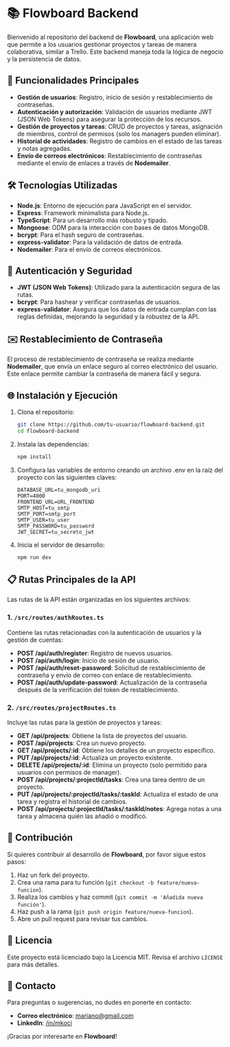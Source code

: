 # 📚 Flowboard Backend

Bienvenido al repositorio del backend de **Flowboard**, una aplicación web que permite a los usuarios gestionar proyectos y tareas de manera colaborativa, similar a Trello. Este backend maneja toda la lógica de negocio y la persistencia de datos.

## 🚀 Funcionalidades Principales

- **Gestión de usuarios**: Registro, inicio de sesión y restablecimiento de contraseñas.
- **Autenticación y autorización**: Validación de usuarios mediante JWT (JSON Web Tokens) para asegurar la protección de los recursos.
- **Gestión de proyectos y tareas**: CRUD de proyectos y tareas, asignación de miembros, control de permisos (solo los managers pueden eliminar).
- **Historial de actividades**: Registro de cambios en el estado de las tareas y notas agregadas.
- **Envío de correos electrónicos**: Restablecimiento de contraseñas mediante el envío de enlaces a través de **Nodemailer**.

## 🛠️ Tecnologías Utilizadas

- **Node.js**: Entorno de ejecución para JavaScript en el servidor.
- **Express**: Framework minimalista para Node.js.
- **TypeScript**: Para un desarrollo más robusto y tipado.
- **Mongoose**: ODM para la interacción con bases de datos MongoDB.
- **bcrypt**: Para el hash seguro de contraseñas.
- **express-validator**: Para la validación de datos de entrada.
- **Nodemailer**: Para el envío de correos electrónicos.

## 🔑 Autenticación y Seguridad

- **JWT (JSON Web Tokens)**: Utilizado para la autenticación segura de las rutas.
- **bcrypt**: Para hashear y verificar contraseñas de usuarios.
- **express-validator**: Asegura que los datos de entrada cumplan con las reglas definidas, mejorando la seguridad y la robustez de la API.

## ✉️ Restablecimiento de Contraseña

El proceso de restablecimiento de contraseña se realiza mediante **Nodemailer**, que envía un enlace seguro al correo electrónico del usuario. Este enlace permite cambiar la contraseña de manera fácil y segura.

## 🌐 Instalación y Ejecución

1. Clona el repositorio:
   ```bash
   git clone https://github.com/tu-usuario/flowboard-backend.git
   cd flowboard-backend

2. Instala las dependencias:
   ```bash
   npm install

3. Configura las variables de entorno creando un archivo .env en la raíz del proyecto con las siguientes claves:
    ```env
    DATABASE_URL=tu_mongodb_uri
    PORT=4000
    FRONTEND_URL=URL_FRONTEND
    SMTP_HOST=tu_smtp
    SMTP_PORT=smtp_port
    SMTP_USER=tu_user
    SMTP_PASSWORD=tu_password
    JWT_SECRET=tu_secreto_jwt

4. Inicia el servidor de desarrollo:
    ```bash
    npm run dev


## 📋 Rutas Principales de la API

Las rutas de la API están organizadas en los siguientes archivos:

### 1. `/src/routes/authRoutes.ts`
Contiene las rutas relacionadas con la autenticación de usuarios y la gestión de cuentas:
- **POST /api/auth/register**: Registro de nuevos usuarios.
- **POST /api/auth/login**: Inicio de sesión de usuario.
- **POST /api/auth/reset-password**: Solicitud de restablecimiento de contraseña y envío de correo con enlace de restablecimiento.
- **POST /api/auth/update-password**: Actualización de la contraseña después de la verificación del token de restablecimiento.

### 2. `/src/routes/projectRoutes.ts`
Incluye las rutas para la gestión de proyectos y tareas:
- **GET /api/projects**: Obtiene la lista de proyectos del usuario.
- **POST /api/projects**: Crea un nuevo proyecto.
- **GET /api/projects/:id**: Obtiene los detalles de un proyecto específico.
- **PUT /api/projects/:id**: Actualiza un proyecto existente.
- **DELETE /api/projects/:id**: Elimina un proyecto (solo permitido para usuarios con permisos de manager).
- **POST /api/projects/:projectId/tasks**: Crea una tarea dentro de un proyecto.
- **PUT /api/projects/:projectId/tasks/:taskId**: Actualiza el estado de una tarea y registra el historial de cambios.
- **POST /api/projects/:projectId/tasks/:taskId/notes**: Agrega notas a una tarea y almacena quién las añadió o modificó.

## 📝 Contribución

Si quieres contribuir al desarrollo de **Flowboard**, por favor sigue estos pasos:

1. Haz un fork del proyecto.
2. Crea una rama para tu función (`git checkout -b feature/nueva-funcion`).
3. Realiza los cambios y haz commit (`git commit -m 'Añadida nueva función'`).
4. Haz push a la rama (`git push origin feature/nueva-funcion`).
5. Abre un pull request para revisar tus cambios.

## 📝 Licencia

Este proyecto está licenciado bajo la Licencia MIT. Revisa el archivo `LICENSE` para más detalles.

## 🤝 Contacto

Para preguntas o sugerencias, no dudes en ponerte en contacto:

- **Correo electrónico**: [mariano@gmail.com](mailto:mariano@gmail.com)
- **LinkedIn**: [/in/mkoci](https://www.linkedin.com/in/mkoci/)

¡Gracias por interesarte en **Flowboard**!
